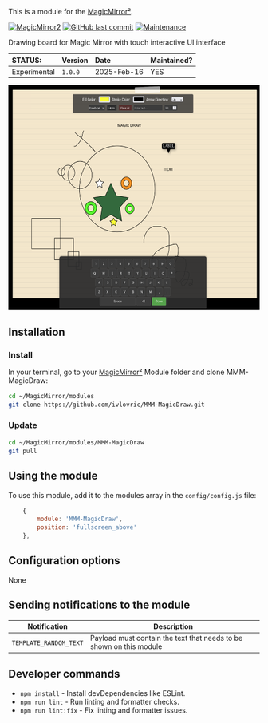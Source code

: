 This is a module for the [MagicMirror²](https://github.com/MichMich/MagicMirror/).

[![MagicMirror2](https://img.shields.io/badge/MagicMirror-2.2.2-lightgray.svg)](https://github.com/MichMich/MagicMirror)
[![GitHub last commit](https://img.shields.io/github/last-commit/ivlovric/MMM-MagicDraw/main)](https://github.com/ivlovric/MMM-MagicDraw)
[![Maintenance](https://img.shields.io/badge/Maintained%3F-yes-green.svg)](https://github.com/ivlovric/MMM-MagicDraw/graphs/commit-activity)

Drawing board for Magic Mirror with touch interactive UI interface

| STATUS: | Version | Date | Maintained? |
|:------- |:------- |:---- |:----------- |
| Experimental | `1.0.0` | 2025-Feb-16 | YES |


<img src="https://github.com/ivlovric/MMM-MagicDraw/blob/main/MagicDraw.png" width="750" height="450">

## Installation

### Install

In your terminal, go to your [MagicMirror²][mm] Module folder and clone MMM-MagicDraw:

```bash
cd ~/MagicMirror/modules
git clone https://github.com/ivlovric/MMM-MagicDraw.git
```

### Update

```bash
cd ~/MagicMirror/modules/MMM-MagicDraw
git pull
```

## Using the module

To use this module, add it to the modules array in the `config/config.js` file:

```js
    {
        module: 'MMM-MagicDraw',
        position: 'fullscreen_above'
    },
```


## Configuration options

None

## Sending notifications to the module

Notification|Description
------|-----------
`TEMPLATE_RANDOM_TEXT`|Payload must contain the text that needs to be shown on this module

## Developer commands

- `npm install` - Install devDependencies like ESLint.
- `npm run lint` - Run linting and formatter checks.
- `npm run lint:fix` - Fix linting and formatter issues.

[mm]: https://github.com/MagicMirrorOrg/MagicMirror
